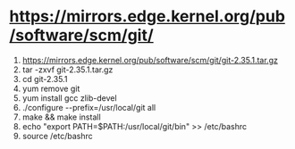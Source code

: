 <!--
 * @Author: zhaix
 * @Date: 2022-04-03 13:57:13
 * @LastEditTime: 2022-04-19 11:49:37
 * @LastEditors: Do not edit
 * @FilePath: \goodstudy\code\git\setup\自编译.md
 * @Description: 编译 git
-->

# https://mirrors.edge.kernel.org/pub/software/scm/git/
1. https://mirrors.edge.kernel.org/pub/software/scm/git/git-2.35.1.tar.gz
2. tar -zxvf git-2.35.1.tar.gz
3. cd git-2.35.1
4. yum remove git
5.  yum install gcc zlib-devel
6. ./configure --prefix=/usr/local/git all
7. make && make install
8. echo "export PATH=$PATH:/usr/local/git/bin" >> /etc/bashrc
9. source /etc/bashrc